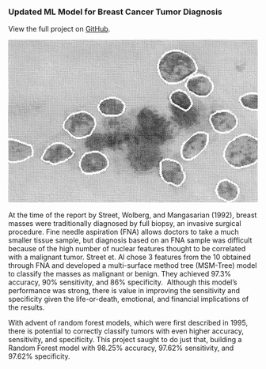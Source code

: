 ### Updated ML Model for Breast Cancer Tumor Diagnosis

View the full project on [GitHub](https://github.com/geojenk/BreastCancerMachineLearning/tree/main).

<img src="images/tumor_cells.jpg?raw=true"/>

At the time of the report by Street, Wolberg, and Mangasarian (1992), breast masses  were traditionally diagnosed by full biopsy, an invasive surgical procedure. Fine needle aspiration (FNA) allows doctors to take a much smaller tissue sample, but diagnosis based on an FNA sample was difficult because of the high number of nuclear features thought to be correlated with a malignant tumor. Street et. Al chose 3 features from the 10 obtained through FNA and developed a multi-surface method tree (MSM-Tree) model to classify the masses as malignant or benign. They achieved 97.3% accuracy, 90% sensitivity, and 86% specificity.  Although this model’s performance was strong, there is value in improving the sensitivity and specificity given the life-or-death, emotional, and financial implications of the results. 

With advent of random forest models, which were first described in 1995, there is potential to correctly classify tumors with even higher accuracy, sensitivity, and specificity. This project saught to do just that, building a Random Forest model with 98.25% accuracy, 97.62% sensitivity, and 97.62% specificity. 
